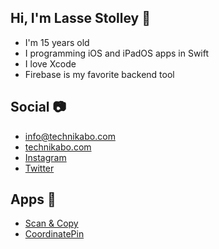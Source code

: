 ## Hi, I'm Lasse Stolley 👋

- I'm 15 years old
- I programming iOS and iPadOS apps in Swift
- I love Xcode
- Firebase is my favorite backend tool

## Social 📷

- [info@technikabo.com](mailto:info@technikabo.com)
- [technikabo.com](https://www.technikabo.com)
- [Instagram](https://www.instagram.com/technikabo/)
- [Twitter](https://mobile.twitter.com/Technikabo)

## Apps 📱

- [Scan & Copy](https://apps.apple.com/de/app/scan-copy/id1567797344)
- [CoordinatePin](https://apps.apple.com/de/app/coordinatepin/id1572198911)
